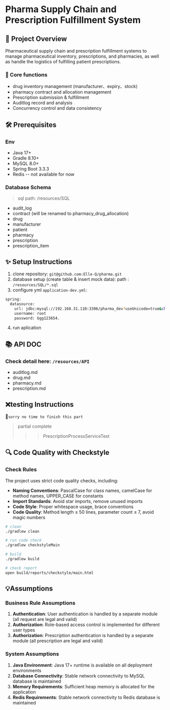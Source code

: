 # Pharma Supply Chain and Prescription Fulfillment System

## 📖 Project Overview
Pharmaceutical supply chain and prescription fulfillment systems to manage pharmaceutical inventory, prescriptions, and pharmacies, as well as handle the logistics of fulfilling patient prescriptions.

### 🎯 Core functions
- drug inventory management (manufacturer、expiry、stock)
- pharmacy contract and allocation management
- Prescription submission & fulfillment
- Auditlog record and analysis
- Concurrency control and data consistency

## 🛠 Prerequisites

### Env
- Java 17+
- Gradle 8.10+
- MySQL 8.0+
- Spring Boot 3.3.3
- Redis -- not available for now

### Database Schema
> sql path: /resources/SQL
- audit_log
- contract (will be renamed to pharmacy_drug_allocation) 
- drug
- manufacturer
- patient
- pharmacy
- prescription
- prescription_item


## ✨ ️Setup Instructions
1. clone repository:  `git@github.com:Elle-Q/pharma.git`
2. database setup (create table & insert mock data):
   path : `/resources/SQL/*.sql`
3. configure yml `application-dev.yml`:
```bash
spring:
  datasource:
    url: jdbc:mysql://192.168.31.110:3306/pharma_dev?useUnicode=true&characterEncoding=utf8&zeroDateTimeBehavior=convertToNull&useSSL=false&serverTimezone=GMT%2B8
    username: root
    password: Ggg123654.
```
4. run aplication


## 📚 ️️️API DOC
### Check detail here: `/resources/API`
- auditlog.md
- drug.md
- pharmacy.md
- prescription.md

## ❌testing Instructions

🙏`sorry no time to finish this part`
> partial complete
>>> PrescriptionProcessServiceTest


## 🔍 Code Quality with Checkstyle
### Check Rules
The project uses strict code quality checks, including:
- **Naming Conventions**: PascalCase for class names, camelCase for method names, UPPER_CASE for constants
- **Import Standards**: Avoid star imports, remove unused imports
- **Code Style**: Proper whitespace usage, brace conventions
- **Code Quality**: Method length ≤ 50 lines, parameter count ≤ 7, avoid magic numbers

```bash
# clean
./gradlew clean

# run code check
./gradlew checkstyleMain

# build
./gradlew build

# check report
open build/reports/checkstyle/main.html
```

## 💡Assumptions
### Business Rule Assumptions
1. **Authentication**: User authentication is handled by a separate module (all request are legal and valid)
2. **Authorization**: Role-based access control is implemented for different user types
3. **Authorization**: Prescription authentication is handled by a separate module (all prescription are legal and valid)

### System Assumptions
1. **Java Environment**: Java 17+ runtime is available on all deployment environments
2. **Database Connectivity**: Stable network connectivity to MySQL database is maintained
3. **Memory Requirements**: Sufficient heap memory is allocated for the application
4. **Redis Requirements**: Stable network connectivity to Redis database is maintained

